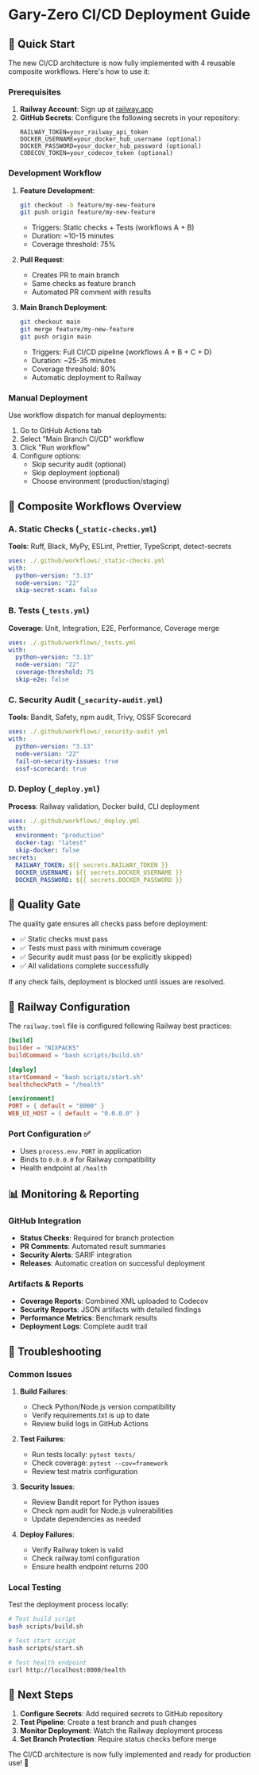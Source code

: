 # Gary-Zero CI/CD Deployment Guide

## 🚀 Quick Start

The new CI/CD architecture is now fully implemented with 4 reusable composite workflows. Here's how to use it:

### Prerequisites

1. **Railway Account**: Sign up at [railway.app](https://railway.app)
2. **GitHub Secrets**: Configure the following secrets in your repository:
   ```
   RAILWAY_TOKEN=your_railway_api_token
   DOCKER_USERNAME=your_docker_hub_username (optional)
   DOCKER_PASSWORD=your_docker_hub_password (optional)
   CODECOV_TOKEN=your_codecov_token (optional)
   ```

### Development Workflow

1. **Feature Development**:
   ```bash
   git checkout -b feature/my-new-feature
   git push origin feature/my-new-feature
   ```
   - Triggers: Static checks + Tests (workflows A + B)
   - Duration: ~10-15 minutes
   - Coverage threshold: 75%

2. **Pull Request**:
   - Creates PR to main branch
   - Same checks as feature branch
   - Automated PR comment with results

3. **Main Branch Deployment**:
   ```bash
   git checkout main
   git merge feature/my-new-feature
   git push origin main
   ```
   - Triggers: Full CI/CD pipeline (workflows A + B + C + D)
   - Duration: ~25-35 minutes
   - Coverage threshold: 80%
   - Automatic deployment to Railway

### Manual Deployment

Use workflow dispatch for manual deployments:

1. Go to GitHub Actions tab
2. Select "Main Branch CI/CD" workflow
3. Click "Run workflow"
4. Configure options:
   - Skip security audit (optional)
   - Skip deployment (optional)
   - Choose environment (production/staging)

## 🧩 Composite Workflows Overview

### A. Static Checks (`_static-checks.yml`)
**Tools**: Ruff, Black, MyPy, ESLint, Prettier, TypeScript, detect-secrets
```yaml
uses: ./.github/workflows/_static-checks.yml
with:
  python-version: "3.13"
  node-version: "22"
  skip-secret-scan: false
```

### B. Tests (`_tests.yml`)
**Coverage**: Unit, Integration, E2E, Performance, Coverage merge
```yaml
uses: ./.github/workflows/_tests.yml
with:
  python-version: "3.13"
  node-version: "22"
  coverage-threshold: 75
  skip-e2e: false
```

### C. Security Audit (`_security-audit.yml`)
**Tools**: Bandit, Safety, npm audit, Trivy, OSSF Scorecard
```yaml
uses: ./.github/workflows/_security-audit.yml
with:
  python-version: "3.13"
  node-version: "22"
  fail-on-security-issues: true
  ossf-scorecard: true
```

### D. Deploy (`_deploy.yml`)
**Process**: Railway validation, Docker build, CLI deployment
```yaml
uses: ./.github/workflows/_deploy.yml
with:
  environment: "production"
  docker-tag: "latest"
  skip-docker: false
secrets:
  RAILWAY_TOKEN: ${{ secrets.RAILWAY_TOKEN }}
  DOCKER_USERNAME: ${{ secrets.DOCKER_USERNAME }}
  DOCKER_PASSWORD: ${{ secrets.DOCKER_PASSWORD }}
```

## 🚪 Quality Gate

The quality gate ensures all checks pass before deployment:

- ✅ Static checks must pass
- ✅ Tests must pass with minimum coverage
- ✅ Security audit must pass (or be explicitly skipped)
- ✅ All validations complete successfully

If any check fails, deployment is blocked until issues are resolved.

## 🚂 Railway Configuration

The `railway.toml` file is configured following Railway best practices:

```toml
[build]
builder = "NIXPACKS"
buildCommand = "bash scripts/build.sh"

[deploy]
startCommand = "bash scripts/start.sh"
healthcheckPath = "/health"

[environment]
PORT = { default = "8000" }
WEB_UI_HOST = { default = "0.0.0.0" }
```

### Port Configuration ✅
- Uses `process.env.PORT` in application
- Binds to `0.0.0.0` for Railway compatibility
- Health endpoint at `/health`

## 📊 Monitoring & Reporting

### GitHub Integration
- **Status Checks**: Required for branch protection
- **PR Comments**: Automated result summaries
- **Security Alerts**: SARIF integration
- **Releases**: Automatic creation on successful deployment

### Artifacts & Reports
- **Coverage Reports**: Combined XML uploaded to Codecov
- **Security Reports**: JSON artifacts with detailed findings
- **Performance Metrics**: Benchmark results
- **Deployment Logs**: Complete audit trail

## 🔧 Troubleshooting

### Common Issues

1. **Build Failures**:
   - Check Python/Node.js version compatibility
   - Verify requirements.txt is up to date
   - Review build logs in GitHub Actions

2. **Test Failures**:
   - Run tests locally: `pytest tests/`
   - Check coverage: `pytest --cov=framework`
   - Review test matrix configuration

3. **Security Issues**:
   - Review Bandit report for Python issues
   - Check npm audit for Node.js vulnerabilities
   - Update dependencies as needed

4. **Deploy Failures**:
   - Verify Railway token is valid
   - Check railway.toml configuration
   - Ensure health endpoint returns 200

### Local Testing

Test the deployment process locally:

```bash
# Test build script
bash scripts/build.sh

# Test start script
bash scripts/start.sh

# Test health endpoint
curl http://localhost:8000/health
```

## 🎯 Next Steps

1. **Configure Secrets**: Add required secrets to GitHub repository
2. **Test Pipeline**: Create a test branch and push changes
3. **Monitor Deployment**: Watch the Railway deployment process
4. **Set Branch Protection**: Require status checks before merge

The CI/CD architecture is now fully implemented and ready for production use! 🚀
